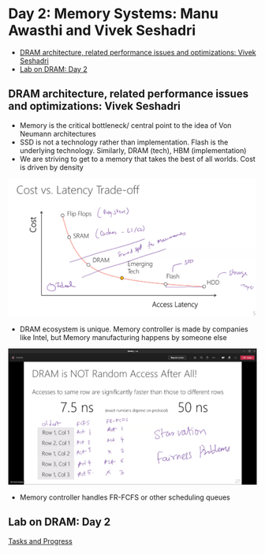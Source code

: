 # Day 2: Memory Systems: Manu Awasthi and Vivek Seshadri

- [DRAM architecture, related performance issues and optimizations: Vivek Seshadri](#dram-architecture-related-performance-issues-and-optimizations-vivek-seshadri)
- [Lab on DRAM: Day 2](#lab-on-dram-day-2)

## DRAM architecture, related performance issues and optimizations: Vivek Seshadri

- Memory is the critical bottleneck/ central point to the idea of Von Neumann architectures
- SSD is not a technology rather than implementation. Flash is the underlying technology. Similarly, DRAM (tech), HBM (implementation)
- We are striving to get to a memory that takes the best of all worlds. Cost is driven by density

![Cost vs Latency of memories](images/2020-12-22-09-22-07.png)

- DRAM ecosystem is unique. Memory controller is made by companies like Intel, but Memory manufacturing happens by someone else

![DRAM is not random access after all](images/2020-12-22-10-06-14.png)

- Memory controller handles FR-FCFS or other scheduling queues

## Lab on DRAM: Day 2

[Tasks and Progress](./day2/lab_day2)